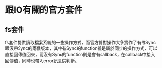 跟IO有關的官方套件
====

## fs套件

fs套件提供讀取檔案系統的一些操作方式，而官方針對操作大多實作了有帶Sync跟沒帶Sync的兩個版本，其中有Sync的function都是屬於同步的操作方式，可以直接回傳值回來，而沒有Sync的function則是會有callback，在callback中接入回傳值，同時也帶入error訊息供判斷。

<pre class="code" data-js="basic/001-readdir.js"></pre>

<pre class="code" data-js="basic/002-readdir.js"></pre>

<pre class="code" data-js="basic/002-readFile.js"></pre>

<pre class="code" data-js="basic/002-deleteFile.js"></pre>